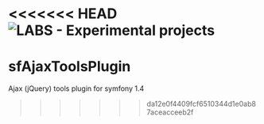 <<<<<<< HEAD
![LABS - Experimental projects](http://search.netha.fr/tmp/labs_big.png)
=======
sfAjaxToolsPlugin
=================

Ajax (jQuery) tools plugin for symfony 1.4
>>>>>>> da12e0f4409fcf6510344d1e0ab87aceacceeb2f
